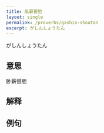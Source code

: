 ```yaml
---
title: 臥薪嘗胆
layout: single
permalink: /proverbs/gashin-shoutan
excerpt: がしんしょうたん
---
```


がしんしょうたん

## 意思

卧薪尝胆

## 解释

## 例句

